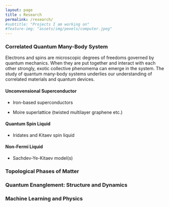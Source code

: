 ```yaml
--- 
layout: page 
title : Research 
permalink: /research/
#subtitle: "Projects I am working on" 
#feature-img: "assets/img/pexels/computer.jpeg"
---
```


### Correlated Quantum Many-Body System

Electrons and spins are microscopic degrees of freedoms governed by quantum mechanics. When they are put together and interact with each other strongly, exotic collective phenomema can emerge in the system. The study of quantum many-body systems underlies our understanding of correlated materials and quantum devices.

#### Unconvensional Superconductor

- Iron-based superconductors 

- Moire superlattice (twisted multilayer graphene etc.)

#### Quantum Spin Liquid

- Iridates and Kitaev spin liquid

#### Non-Fermi Liquid

- Sachdev-Ye-Kitaev model(s)

### Topological Phases of Matter

### Quantum Enanglement: Structure and Dynamics

### Machine Learning and Physics
